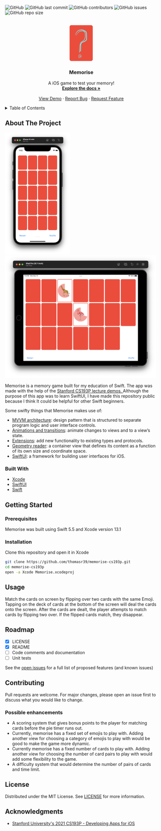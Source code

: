 <!-- PROJECT SHIELDS -->
![GitHub](https://img.shields.io/github/license/thomasr39/memorise-cs193p?style=for-the-badge)
![GitHub last commit](https://img.shields.io/github/last-commit/thomasr39/memorise-cs193p?style=for-the-badge)
![GitHub contributors](https://img.shields.io/github/contributors/thomasr39/memorise-cs193p?style=for-the-badge)
![GitHub issues](https://img.shields.io/github/issues/thomasr39/memorise-cs193p?style=for-the-badge)
![GitHub repo size](https://img.shields.io/github/repo-size/thomasr39/memorise-cs193p?style=for-the-badge)


<!-- PROJECT LOGO -->
<br />
<div align="center">
  <a href="https://github.com/ThomasR39/memorise-cs193p">
    <img src="images/logo.png" alt="Logo" width="80">
  </a>
  <h3 align="center">Memorise</h3>
  <p align="center">
    A iOS game to test your memory!
    <br />
    <a href="https://github.com/ThomasR39/memorise-cs193p"><strong>Explore the docs »</strong></a>
    <br />
    <br />
    <a href="https://github.com/ThomasR39/memorise-cs193p/tree/main/Memorise/images/demo.gif">View Demo</a>
    ·
    <a href="https://github.com/ThomasR39/memorise-cs193p/issues">Report Bug</a>
    ·
    <a href="https://github.com/ThomasR39/memorise-cs193p/issues">Request Feature</a>
  </p>
</div>

<!-- TABLE OF CONTENTS -->
<details>
  <summary>Table of Contents</summary>
  <ol>
    <li>
      <a href="#about-the-project">About The Project</a>
      <ul>
        <li><a href="#built-with">Built With</a></li>
      </ul>
    </li>
    <li>
      <a href="#getting-started">Getting Started</a>
      <ul>
        <li><a href="#prerequisites">Prerequisites</a></li>
        <li><a href="#installation">Installation</a></li>
      </ul>
    </li>
    <li><a href="#usage">Usage</a></li>
    <li><a href="#roadmap">Roadmap</a></li>
    <li>
      <a href="#contributing">Contributing</a>
      <ul>
        <li><a href="#possible-enhancements">Possible Enhancements</a></li>
      </ul>
    </li>
    <li><a href="#license">License</a></li>
    <li><a href="#acknowledgments">Acknowledgments</a></li>
  </ol>
</details>


<!-- ABOUT THE PROJECT -->
## About The Project

<img src="images/iphone.png" alt="iphone playing the game" width="215">
<img src="images/ipad.png" alt="ipad playing the game"" width="500">

Memorise is a memory game built for my education of Swift. The app was made with the help of the <a href="#acknowledgments"> Stanford CS193P lecture demos. </a> Although the purpose of this app was to learn SwiftUI, I have made this repository public because I think It could be helpful for other Swift beginners.

Some swifty things that Memorise makes use of:
- <a href="https://en.wikipedia.org/wiki/Model%E2%80%93view%E2%80%93viewmodel">MVVM architecture</a>: design pattern that is structured to separate program logic and user interface controls.
- <a href="https://developer.apple.com/tutorials/swiftui/animating-views-and-transitions">Animations and transitions</a>: animate changes to views and to a view’s state.
- <a href="https://docs.swift.org/swift-book/LanguageGuide/Extensions.html">Extensions</a>: add new functionality to existing types and protocols.
- <a href="https://developer.apple.com/documentation/swiftui/geometryreader">Geometry reader</a>: a container view that defines its content as a function of its own size and coordinate space.
- <a href="https://developer.apple.com/xcode/swiftui/">SwiftUI</a>: a framework for building user interfaces for iOS.

### Built With

* [Xcode](https://developer.apple.com/xcode/)
* [SwiftUI](https://developer.apple.com/xcode/swiftui/)
* [Swift](https://github.com/apple/swift)

<!-- GETTING STARTED -->
## Getting Started

### Prerequisites

Memorise was built using Swift 5.5 and Xcode version 13.1

### Installation

Clone this repository and open it in Xcode

```bash
git clone https://github.com/thomasr39/memorise-cs193p.git
cd memorise-cs193p
open -a Xcode Memorise.xcodeproj
```

<!-- USAGE EXAMPLES -->
## Usage

Match the cards on screen by flipping over two cards with the same Emoji. Tapping on the deck of cards at the bottom of the screen will deal the cards onto the screen. After the cards are dealt, the player attempts to match cards by flipping two over. If the flipped cards match,  they disappear.

<!-- ROADMAP -->
## Roadmap

- [x] LICENSE
- [x] README
- [ ] Code comments and documentation
- [ ] Unit tests

See the [open issues](https://github.com/ThomasR39/memorise-cs193p/issues) for a full list of proposed features (and known issues)

<!-- CONTRIBUTING -->
## Contributing

Pull requests are welcome. For major changes, please open an issue first to discuss what you would like to change.

### Possible enhancements

- A scoring system that gives bonus points to the player for matching cards before the pie timer runs out.
- Currently, memorise has a fixed set of emojis to play with. Adding another view for choosing a category of emojis to play with would be good to make the game more dynamic.
- Currently memorise has a fixed number of cards to play with. Adding another view for choosing the number of card pairs to play with would add some flexibility to the game.
- A difficulty system that would determine the number of pairs of cards and time limit.



<!-- LICENSE -->
## License
Distributed under the MIT License. See <a href="https://github.com/ThomasR39/memorise-cs193p/blob/main/LICENCE">LICENSE</a> for more information.

<!-- ACKNOWLEDGMENTS -->
## Acknowledgments

* [Stanford University's 2021 CS193P - Developing Apps for iOS](https://cs193p.sites.stanford.edu/)
